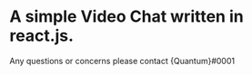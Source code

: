 # A simple Video Chat written in react.js.

Any questions or concerns please contact {Quantum}#0001
